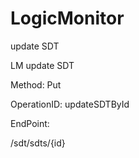 #     LogicMonitor


update SDT

LM update SDT

Method: Put

OperationID: updateSDTById

EndPoint:

/sdt/sdts/{id}
